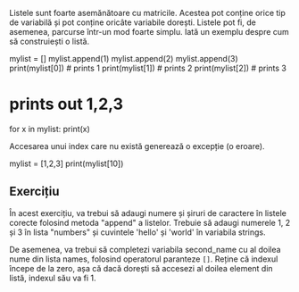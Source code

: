 Listele sunt foarte asemănătoare cu matricile. Acestea pot conține orice tip de variabilă și pot conține oricâte variabile dorești. Listele pot fi, de asemenea, parcurse într-un mod foarte simplu. Iată un exemplu despre cum să construiești o listă.

mylist = []
mylist.append(1)
mylist.append(2)
mylist.append(3)
print(mylist[0]) # prints 1
print(mylist[1]) # prints 2
print(mylist[2]) # prints 3

# prints out 1,2,3
for x in mylist:
    print(x)

Accesarea unui index care nu există generează o excepție (o eroare).

mylist = [1,2,3]
print(mylist[10])

Exercițiu
--------

În acest exercițiu, va trebui să adaugi numere și șiruri de caractere în listele corecte folosind metoda "append" a listelor. Trebuie să adaugi numerele 1, 2 și 3 în lista "numbers" și cuvintele 'hello' și 'world' în variabila strings.

De asemenea, va trebui să completezi variabila second_name cu al doilea nume din lista names, folosind operatorul paranteze `[]`. Reține că indexul începe de la zero, așa că dacă dorești să accesezi al doilea element din listă, indexul său va fi 1.